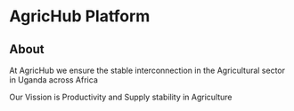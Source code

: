 # AgricHub Platform

## About

At AgricHub we ensure the stable interconnection in the Agricultural sector in Uganda across Africa

Our Vission is Productivity and Supply stability in Agriculture
